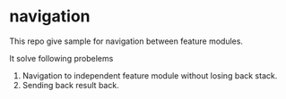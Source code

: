 # navigation

This repo give sample for navigation between feature modules.

It solve following probelems

1) Navigation to independent feature module without losing back stack.
2) Sending back result back.
